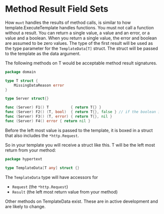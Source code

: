 # Method Result Field Sets

How `muxt` handles the results of method calls, is similar to how template.ExecuteTemplate handles functions.
You must not call a function without a result.
You can return a single value, a value and an error, or a value and a boolean.
When you return a single value, the error and boolean are assumed to be zero values.
The type of the first result will be used as the type parameter for the `TemplateData[T]` struct.
The struct will be passed to the template as the data argument.

The following methods on T would be acceptable method result signatures.

```go
package domain

type T struct {
	MissingDataReason error
}

type Server struct{}

func (Server) F1() T          { return T{} }
func (Server) F2() (T, bool)  { return T{}, false } // if the boolean is true, the handler will return without writing a response.
func (Server) F3() (T, error) { return T{}, nil }
func (Server) F4() error { return nil }

```

Before the left most value is passed to the template, it is boxed in a struct that also includes the `*http.Request`.

So in your template you will receive a struct like this.
T will be the left most return from your method:

```go
package hypertext

type TemplateData[T any] struct {}
```

The `TemplateData` type will have accessors for
- `Request` (the `*http.Request`)
- `Result` (the left most return value from your method)

Other methods on TemplateData exist. These are in active development and are likely to change.